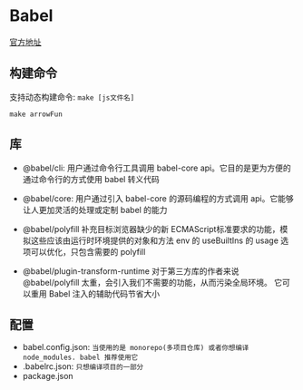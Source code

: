 # Babel
[官方地址](https://babeljs.io/docs/en/)

## 构建命令
支持动态构建命令: `make [js文件名]`
```
make arrowFun
```

## 库
- @babel/cli:
 用户通过命令行工具调用 babel-core api。它目的是更为方便的通过命令行的方式使用 babel 转义代码

- @babel/core:
 用户通过引入 babel-core 的源码编程的方式调用 api。它能够让人更加灵活的处理或定制 babel 的能力

- @babel/polyfill
 补充目标浏览器缺少的新 ECMAScript标准要求的功能，模拟这些应该由运行时环境提供的对象和方法
 env 的 useBuiltIns 的 usage 选项可以优化，只包含需要的 polyfill

- @babel/plugin-transform-runtime
 对于第三方库的作者来说 @babel/polyfill 太重，会引入我们不需要的功能，从而污染全局环境。
 它可以重用 Babel 注入的辅助代码节省大小

## 配置
 - babel.config.json: `当使用的是 monorepo(多项目仓库) 或者你想编译 node_modules. babel 推荐使用它`
 - .babelrc.json: `只想编译项目的一部分`
 - package.json